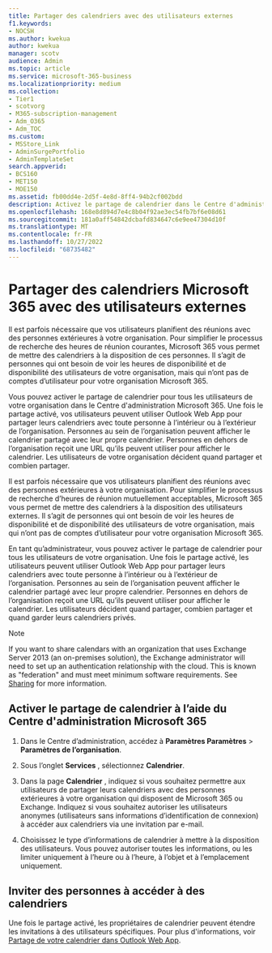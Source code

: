 ```yaml
---
title: Partager des calendriers avec des utilisateurs externes
f1.keywords:
- NOCSH
ms.author: kwekua
author: kwekua
manager: scotv
audience: Admin
ms.topic: article
ms.service: microsoft-365-business
ms.localizationpriority: medium
ms.collection:
- Tier1
- scotvorg
- M365-subscription-management
- Adm_O365
- Adm_TOC
ms.custom:
- MSStore_Link
- AdminSurgePortfolio
- AdminTemplateSet
search.appverid:
- BCS160
- MET150
- MOE150
ms.assetid: fb00dd4e-2d5f-4e8d-8ff4-94b2cf002bdd
description: Activez le partage de calendrier dans le Centre d'administration Microsoft 365 afin que les utilisateurs puissent partager leurs calendriers avec n’importe qui à l’intérieur ou à l’extérieur de l’organisation.
ms.openlocfilehash: 168e8d894d7e4c8b04f92ae3ec54fb7bf6e08d61
ms.sourcegitcommit: 181a0aff54842dcbafd834647c6e9ee47304d10f
ms.translationtype: MT
ms.contentlocale: fr-FR
ms.lasthandoff: 10/27/2022
ms.locfileid: "68735482"
---
```

# <a name="share-microsoft-365-calendars-with-external-users"></a>Partager des calendriers Microsoft 365 avec des utilisateurs externes

Il est parfois nécessaire que vos utilisateurs planifient des réunions avec des personnes extérieures à votre organisation. Pour simplifier le processus de recherche des heures de réunion courantes, Microsoft 365 vous permet de mettre des calendriers à la disposition de ces personnes. Il s’agit de personnes qui ont besoin de voir les heures de disponibilité et de disponibilité des utilisateurs de votre organisation, mais qui n’ont pas de comptes d’utilisateur pour votre organisation Microsoft 365.

Vous pouvez activer le partage de calendrier pour tous les utilisateurs de votre organisation dans le Centre d'administration Microsoft 365. Une fois le partage activé, vos utilisateurs peuvent utiliser Outlook Web App pour partager leurs calendriers avec toute personne à l’intérieur ou à l’extérieur de l’organisation. Personnes au sein de l’organisation peuvent afficher le calendrier partagé avec leur propre calendrier. Personnes en dehors de l’organisation reçoit une URL qu’ils peuvent utiliser pour afficher le calendrier. Les utilisateurs de votre organisation décident quand partager et combien partager.

Il est parfois nécessaire que vos utilisateurs planifient des réunions avec des personnes extérieures à votre organisation. Pour simplifier le processus de recherche d’heures de réunion mutuellement acceptables, Microsoft 365 vous permet de mettre des calendriers à la disposition des utilisateurs externes. Il s’agit de personnes qui ont besoin de voir les heures de disponibilité et de disponibilité des utilisateurs de votre organisation, mais qui n’ont pas de comptes d’utilisateur pour votre organisation Microsoft 365.
  
En tant qu’administrateur, vous pouvez activer le partage de calendrier pour tous les utilisateurs de votre organisation. Une fois le partage activé, les utilisateurs peuvent utiliser Outlook Web App pour partager leurs calendriers avec toute personne à l’intérieur ou à l’extérieur de l’organisation. Personnes au sein de l’organisation peuvent afficher le calendrier partagé avec leur propre calendrier. Personnes en dehors de l’organisation reçoit une URL qu’ils peuvent utiliser pour afficher le calendrier. Les utilisateurs décident quand partager, combien partager et quand garder leurs calendriers privés.
  
> [!NOTE]
> If you want to share calendars with an organization that uses Exchange Server 2013 (an on-premises solution), the Exchange administrator will need to set up an authentication relationship with the cloud. This is known as "federation" and must meet minimum software requirements. See [Sharing](https://technet.microsoft.com/library/dd638083%28v=exchg.150%29.aspx) for more information.
  
## <a name="enable-calendar-sharing-using-the-microsoft-365-admin-center"></a>Activer le partage de calendrier à l’aide du Centre d'administration Microsoft 365

1. Dans le Centre d’administration, accédez à **Paramètres Paramètres** \> **Paramètres de l’organisation**.

2. Sous l’onglet **Services** , sélectionnez **Calendrier**.
  
3. Dans la page **Calendrier** , indiquez si vous souhaitez permettre aux utilisateurs de partager leurs calendriers avec des personnes extérieures à votre organisation qui disposent de Microsoft 365 ou Exchange. Indiquez si vous souhaitez autoriser les utilisateurs anonymes (utilisateurs sans informations d’identification de connexion) à accéder aux calendriers via une invitation par e-mail.

4. Choisissez le type d’informations de calendrier à mettre à la disposition des utilisateurs. Vous pouvez autoriser toutes les informations, ou les limiter uniquement à l’heure ou à l’heure, à l’objet et à l’emplacement uniquement.

## <a name="invite-people-to-access-calendars"></a>Inviter des personnes à accéder à des calendriers

Une fois le partage activé, les propriétaires de calendrier peuvent étendre les invitations à des utilisateurs spécifiques. Pour plus d'informations, voir [Partage de votre calendrier dans Outlook Web App](https://support.microsoft.com/office/7ecef8ae-139c-40d9-bae2-a23977ee58d5).
